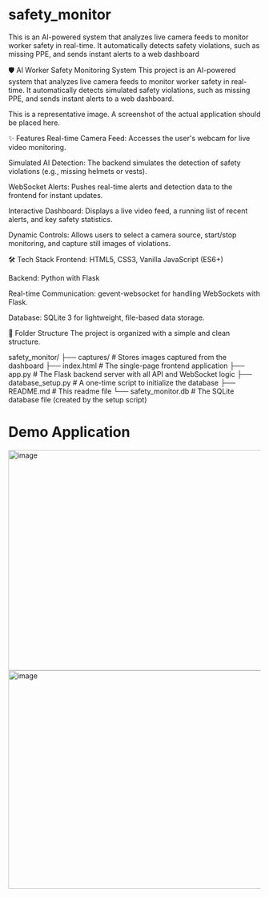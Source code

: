 # safety_monitor
This is an AI-powered system that analyzes live camera feeds to monitor worker safety in real-time. It automatically detects safety violations, such as missing PPE, and sends instant alerts to a web dashboard

🛡️ AI Worker Safety Monitoring System
This project is an AI-powered system that analyzes live camera feeds to monitor worker safety in real-time. It automatically detects simulated safety violations, such as missing PPE, and sends instant alerts to a web dashboard.

This is a representative image. A screenshot of the actual application should be placed here.

✨ Features
Real-time Camera Feed: Accesses the user's webcam for live video monitoring.

Simulated AI Detection: The backend simulates the detection of safety violations (e.g., missing helmets or vests).

WebSocket Alerts: Pushes real-time alerts and detection data to the frontend for instant updates.

Interactive Dashboard: Displays a live video feed, a running list of recent alerts, and key safety statistics.

Dynamic Controls: Allows users to select a camera source, start/stop monitoring, and capture still images of violations.

🛠️ Tech Stack
Frontend: HTML5, CSS3, Vanilla JavaScript (ES6+)

Backend: Python with Flask

Real-time Communication: gevent-websocket for handling WebSockets with Flask.

Database: SQLite 3 for lightweight, file-based data storage.

📁 Folder Structure
The project is organized with a simple and clean structure.

safety_monitor/
├── captures/           # Stores images captured from the dashboard
├── index.html          # The single-page frontend application
├── app.py              # The Flask backend server with all API and WebSocket logic
├── database_setup.py   # A one-time script to initialize the database
├── README.md           # This readme file
└── safety_monitor.db   # The SQLite database file (created by the setup script)

# Demo Application 
<img width="949" height="440" alt="image" src="https://github.com/user-attachments/assets/2029ace1-4624-49d5-849f-1dff2c51d9ff" />

<img width="923" height="436" alt="image" src="https://github.com/user-attachments/assets/22600d67-267f-4740-92b2-8ed0ec3f89a6" />

